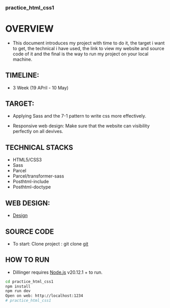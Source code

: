 ### practice_html_css1

# OVERVIEW

 - This document introduces my project with time to do it, the target i want to get, the technical i have used, the link to view my website and source code of it and the final is the way to run my project on your local machine.

## TIMELINE:

-  3 Week (19 APril - 10 May)

## TARGET:

- Applying Sass and the 7-1 pattern to write css more effectively.

- Responsive web design: Make sure that the website can visibility perfectly on all devives.

## TECHNICAL STACKS

- HTML5/CSS3
- Sass
- Parcel
- Parcel/transformer-sass
- Posthtml-include
- Posthtml-doctype

## WEB DESIGN:

- [Design](https://www.figma.com/file/D9wqP8YxzYbwg7hWbL1fqD/DST?type=design&node-id=0-1&mode=design&t=nVVW3jHwt46EOjj9-0)

## SOURCE CODE

- To start: Clone project : git clone [git](https://github.com/TieByn26/practice_html_css1.git)

## HOW TO RUN

- Dillinger requires [Node.js](https://nodejs.org/) v20.12.1 + to run.


```sh
cd practice_html_css1
npm install
npm run dev
Open on web: http://localhost:1234
# practice_html_css1
